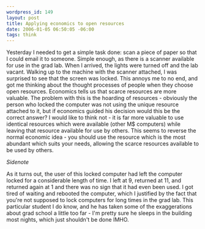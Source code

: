 ```yaml
--- 
wordpress_id: 149
layout: post
title: Applying economics to open resources
date: 2006-01-05 06:50:05 -06:00
tags: think
---
```

Yesterday I needed to get a simple task done: scan a piece of paper so that I could email it to someone.  Simple enough, as there is a scanner available for use in the grad lab.  When I arrived, the lights were turned off and the lab vacant.  Walking up to the machine with the scanner attached, I was surprised to see that the screen was locked.  This annoys me to no end, and got me thinking about the thought processes of people when they choose open resources.  Economics tells us that scarce resources are more valuable.  The problem with this is the hoarding of resources - obviously the person who locked the computer was not using the unique resource attached to it, but if economics guided his decision would this be the correct answer?   I would like to think not - it is far more valuable to use identical resources which were available (other M$ computers) while leaving that resource available for use by others.   This seems to reverse the normal economic idea - you should use the resource which is the most abundant which suits your needs, allowing the scarce resources available to be used by others.

<em> Sidenote </em>

As it turns out, the user of this locked computer had left the computer locked for a considerable length of time.  I left at 9, returned at 11, and returned again at 1 and there was no sign that it had even been used.  I got tired of waiting and rebooted the computer, which I justified by the fact that you're not supposed to lock computers for long times in the grad lab.  This particular student I do know, and he has taken some of the exaggerations about grad school a little too far - I'm pretty sure he sleeps in the building most nights, which just shouldn't be done <span class="caps">IMHO.</span>
